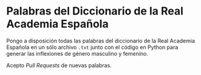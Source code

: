 # Palabras del Diccionario de la Real Academia Española

Pongo a disposición todas las palabras del diccionario de la Real Academia Española en un sólo archivo `.txt` junto con el código en Python para generar las inflexiones de género masculino y femenino.

Acepto _Pull Requests_ de nuevas palabras.
